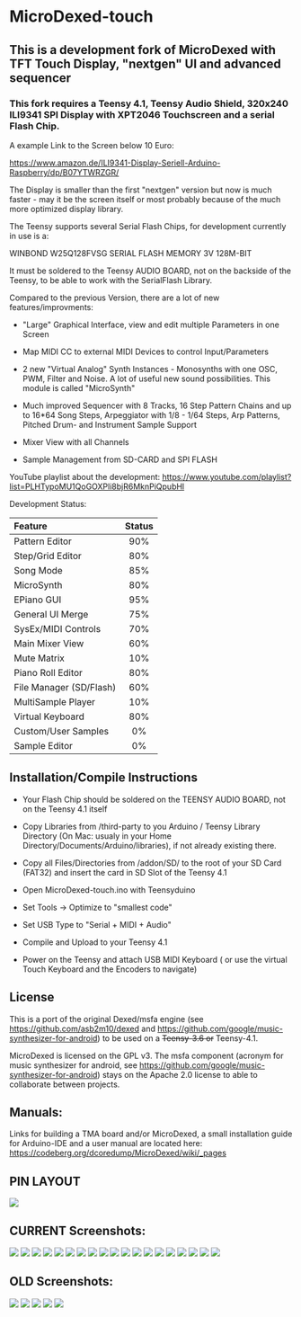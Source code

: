 # MicroDexed-touch

## This is a development fork of MicroDexed with TFT Touch Display, "nextgen" UI and advanced sequencer

### This fork requires a Teensy 4.1,  Teensy Audio Shield, 320x240 ILI9341 SPI Display with XPT2046 Touchscreen and a serial Flash Chip.

A example Link to the Screen below 10 Euro:

https://www.amazon.de/ILI9341-Display-Seriell-Arduino-Raspberry/dp/B07YTWRZGR/ 

The Display is smaller than the first "nextgen" version but now is much faster - may it be the screen itself or most probably because of the much more optimized display library.

The Teensy supports several Serial Flash Chips, for development currently in use is a:

WINBOND W25Q128FVSG SERIAL FLASH MEMORY 3V 128M-BIT

It must be soldered to the Teensy AUDIO BOARD, not on the backside of the Teensy, to be able to work with the SerialFlash Library.

Compared to the previous Version, there are a lot of new features/improvments:

* "Large" Graphical Interface, view and edit multiple Parameters in one Screen

* Map MIDI CC to external MIDI Devices to control Input/Parameters

* 2 new "Virtual Analog" Synth Instances -  Monosynths with one OSC, PWM, Filter and Noise. A lot of useful new sound possibilities. This module is called "MicroSynth"

* Much improved Sequencer with 8 Tracks, 16 Step Pattern Chains and up to 16*64 Song Steps, Arpeggiator with 1/8 - 1/64 Steps, Arp Patterns, Pitched Drum- and Instrument Sample Support

* Mixer View with all Channels

* Sample Management from SD-CARD and SPI FLASH

YouTube playlist about the development:
https://www.youtube.com/playlist?list=PLHTypoMU1QoGOXPli8bjR6MknPiQpubHl

Development Status:

| Feature | Status |   
|:-----------|:-----------:| 
| Pattern Editor | 90% |
| Step/Grid Editor | 80% |
| Song Mode| 85% |
| MicroSynth | 80% |
| EPiano GUI | 95% |
| General UI Merge | 75% |
| SysEx/MIDI Controls | 70% |
| Main Mixer View | 60% |
| Mute Matrix | 10% |
| Piano Roll Editor | 80% |
| File Manager (SD/Flash) | 60% |
| MultiSample Player | 10% |
| Virtual Keyboard | 80% |
| Custom/User Samples | 0% |
| Sample Editor | 0% |

## Installation/Compile Instructions

* Your Flash Chip should be soldered on the TEENSY AUDIO BOARD, not on the Teensy 4.1 itself

* Copy Libraries from /third-party to you Arduino / Teensy Library Directory (On Mac: usualy in your Home Directory/Documents/Arduino/libraries), if not already existing there.

* Copy all Files/Directories from /addon/SD/ to the root of your SD Card (FAT32) and insert the card in SD Slot of the Teensy 4.1

* Open MicroDexed-touch.ino with Teensyduino

* Set Tools -> Optimize to "smallest code"

* Set USB Type to "Serial + MIDI + Audio"

* Compile and Upload to your Teensy 4.1

* Power on the Teensy and attach USB MIDI Keyboard ( or use the virtual Touch Keyboard and the Encoders to navigate)


## License

This is a port of the original Dexed/msfa engine (see https://github.com/asb2m10/dexed and https://github.com/google/music-synthesizer-for-android) to be used on a ~~Teensy-3.6 or~~ Teensy-4.1.

MicroDexed is licensed on the GPL v3. The msfa component (acronym for music synthesizer for android, see https://github.com/google/music-synthesizer-for-android) stays on the Apache 2.0 license to able to collaborate between projects.

## Manuals:

Links for building a TMA board and/or MicroDexed, a small installation guide for Arduino-IDE and a user manual are located here: https://codeberg.org/dcoredump/MicroDexed/wiki/_pages


## PIN LAYOUT

<img src="https://codeberg.org/positionhigh/MicroDexed-touch/raw/branch/main/doc/pin_layout_t41.png" >

## CURRENT Screenshots:

<img src="https://codeberg.org/positionhigh/MicroDexed-touch/raw/branch/main/addon/microDexedRemoteConsole/Screenshots/microdexed-002771.png" >
<img src="https://codeberg.org/positionhigh/MicroDexed-touch/raw/branch/main/addon/microDexedRemoteConsole/Screenshots/microdexed-002496.png" >
<img src="https://codeberg.org/positionhigh/MicroDexed-touch/raw/branch/main/addon/microDexedRemoteConsole/Screenshots/microdexed-004831.png" >
<img src="https://codeberg.org/positionhigh/MicroDexed-touch/raw/branch/main/addon/microDexedRemoteConsole/Screenshots/microdexed-004427.png" >
<img src="https://codeberg.org/positionhigh/MicroDexed-touch/raw/branch/main/addon/microDexedRemoteConsole/Screenshots/microdexed-003657.png" >
<img src="https://codeberg.org/positionhigh/MicroDexed-touch/raw/branch/main/addon/microDexedRemoteConsole/Screenshots/microdexed-000674.png" >
<img src="https://codeberg.org/positionhigh/MicroDexed-touch/raw/branch/main/addon/microDexedRemoteConsole/Screenshots/microdexed-008906.png" >
<img src="https://codeberg.org/positionhigh/MicroDexed-touch/raw/branch/main/addon/microDexedRemoteConsole/Screenshots/microdexed-008295.png" >
<img src="https://codeberg.org/positionhigh/MicroDexed-touch/raw/branch/main/addon/microDexedRemoteConsole/Screenshots/microdexed-007285.png" >
<img src="https://codeberg.org/positionhigh/MicroDexed-touch/raw/branch/main/addon/microDexedRemoteConsole/Screenshots/microdexed-006607.png" >
<img src="https://codeberg.org/positionhigh/MicroDexed-touch/raw/branch/main/addon/microDexedRemoteConsole/Screenshots/microdexed-006217.png" >
<img src="https://codeberg.org/positionhigh/MicroDexed-touch/raw/branch/main/addon/microDexedRemoteConsole/Screenshots/microdexed-005944.png" >
<img src="https://codeberg.org/positionhigh/MicroDexed-touch/raw/branch/main/addon/microDexedRemoteConsole/Screenshots/microdexed-004923.png" >
<img src="https://codeberg.org/positionhigh/MicroDexed-touch/raw/branch/main/addon/microDexedRemoteConsole/Screenshots/microdexed-004020.png" >
<img src="https://codeberg.org/positionhigh/MicroDexed-touch/raw/branch/main/addon/microDexedRemoteConsole/Screenshots/microdexed-003602.png" >
<img src="https://codeberg.org/positionhigh/MicroDexed-touch/raw/branch/main/addon/microDexedRemoteConsole/Screenshots/microdexed-002562.png" >
<img src="https://codeberg.org/positionhigh/MicroDexed-touch/raw/branch/main/addon/microDexedRemoteConsole/Screenshots/microdexed-001897.png" >
<img src="https://codeberg.org/positionhigh/MicroDexed-touch/raw/branch/main/addon/microDexedRemoteConsole/Screenshots/microdexed-000728.png" >
<img src="https://codeberg.org/positionhigh/MicroDexed-touch/raw/branch/main/addon/microDexedRemoteConsole/Screenshots/microdexed-004720.png" >



## OLD Screenshots:

<img src="https://codeberg.org/positionhigh/MicroDexed-touch/raw/branch/main/addon/microDexedRemoteConsole/Screenshots/microdexed-007090.png" >

<img src="https://codeberg.org/positionhigh/MicroDexed-touch/raw/branch/main/addon/microDexedRemoteConsole/Screenshots/microdexed-008759.png" >

<img src="https://codeberg.org/positionhigh/MicroDexed-touch/raw/branch/main/addon/microDexedRemoteConsole/Screenshots/microdexed-009681.png" >

<img src="https://codeberg.org/positionhigh/MicroDexed-touch/raw/branch/main/addon/microDexedRemoteConsole/Screenshots/microdexed-019427.png" >

<img src="https://codeberg.org/positionhigh/MicroDexed-touch/raw/branch/main/addon/microDexedRemoteConsole/Screenshots/microdexed-022644.png" >

